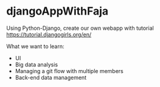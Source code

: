# djangoAppWithFaja
Using Python-Django, create our own webapp with tutorial https://tutorial.djangogirls.org/en/

What we want to learn:
 * UI
 * Big data analysis
 * Managing a git flow with multiple members
 * Back-end data management
